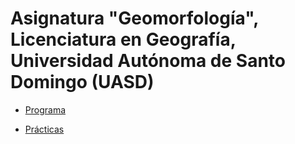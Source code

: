 # Asignatura "Geomorfología", Licenciatura en Geografía, Universidad Autónoma de Santo Domingo (UASD)

- [Programa](programa-geomorfologia.pdf)

- [Prácticas](practicas)
